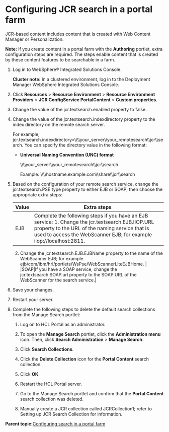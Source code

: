 # Configuring JCR search in a portal farm 

JCR-based content includes content that is created with Web Content Manager or Personalization.

**Note:** If you create content in a portal farm with the **Authoring** portlet, extra configuration steps are required. The steps enable content that is created by these content features to be searchable in a farm.

1.  Log in to WebSphere® Integrated Solutions Console.

    **Cluster note:** In a clustered environment, log in to the Deployment Manager WebSphere Integrated Solutions Console.

2.  Click **Resources** \> **Resource Environment** \> **Resource Environment Providers** \> **JCR ConfigService PortalContent** \> **Custom properties**.

3.  Change the value of the jcr.textsearch.enabled property to false.

4.  Change the value of the jcr.textsearch.indexdirectory property to the index directory on the remote search server.

    For example, jcr.textsearch.indexdirectory=\\\\\\\\your\_server\\\\your\_remotesearch\\\\jcr\\\\search. You can specify the directory value in the following format:

    -   **Universal Naming Convention \(UNC\) format**

        \\\\\\\\your\_server\\\\your\_remotesearch\\\\jcr\\\\search

        Example: \\\\\\\\hostname.example.com\\\\share\\\\jcr\\\\search

5.  Based on the configuration of your remote search service, change the jcr.textsearch.PSE.type property to either EJB or SOAP; then choose the appropriate extra steps:

    |Value|Extra steps|
    |-----|-----------|
    |EJB|Complete the following steps if you have an EJB service:    1.  Change the jcr.textsearch.EJB.IIOP.URL property to the URL of the naming service that is used to access the WebScanner EJB; for example iiop://localhost:2811.
    2.  Change the jcr.textsearch.EJB.EJBName property to the name of the WebScanner EJB; for example ejb/com/ibm/hrl/portlets/WsPse/WebScannerLiteEJBHome.
|
    |SOAP|If you have a SOAP service, change the jcr.textsearch.SOAP.url property to the SOAP URL of the WebScanner for the search service.|

6.  Save your changes.

7.  Restart your server.

8.  Complete the following steps to delete the default search collections from the Manage Search portlet:

    1.  Log on to HCL Portal as an administrator.

    2.  To open the **Manage Search** portlet, click the **Administration menu** icon. Then, click **Search Administration** \> **Manage Search**.

    3.  Click **Search Collections**.

    4.  Click the **Delete Collection** icon for the **Portal Content** search collection.

    5.  Click **OK**.

    6.  Restart the HCL Portal server.

    7.  Go to the Manage Search portlet and confirm that the **Portal Content** search collection was deleted.

    8.  Manually create a JCR collection called JCRCollection1; refer to Setting up JCR Search Collection for information.


**Parent topic:**[Configuring search in a portal farm ](../install/config_search_farm.md)

